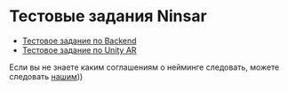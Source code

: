 # Тестовые задания Ninsar

- [Тестовое задание по Backend](./backend.md)
- [Тестовое задание по Unity AR](./unity-arfoundation.md)

Если вы не знаете каким соглашениям о нейминге следовать, можете следовать [нашим](https://github.com/Ninsar/convention)))
